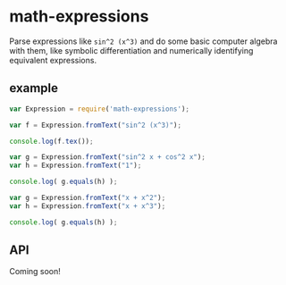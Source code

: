 # math-expressions

Parse expressions like `sin^2 (x^3)` and do some basic computer
algebra with them, like symbolic differentiation and numerically
identifying equivalent expressions.

## example

```JavaScript
var Expression = require('math-expressions');

var f = Expression.fromText("sin^2 (x^3)");

console.log(f.tex());

var g = Expression.fromText("sin^2 x + cos^2 x");
var h = Expression.fromText("1");

console.log( g.equals(h) );

var g = Expression.fromText("x + x^2");
var h = Expression.fromText("x + x^3");

console.log( g.equals(h) );
```

## API

Coming soon!
